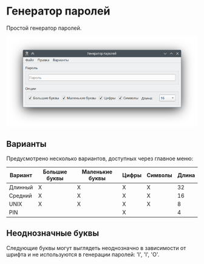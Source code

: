 # Генератор паролей

Простой генератор паролей.

![Main Window](docs/password-generator.png)

## Варианты

Предусмотрено несколько вариантов, доступных через главное меню:

|Вариант|Большие буквы|Маленькие буквы|Цифры|Символы|Длина|
|---|---|---|---|---|---|
|Длинный|X|X|X|X|32|
|Средний|X|X|X|X|16|
|UNIX|X|X|X|X|8|
|PIN| | |X| |4|

## Неоднозначные буквы

Следующие буквы могут выглядеть неоднозначно в зависимости от шрифта и не используются в генерации паролей: 'I', 'l', 'O'.
